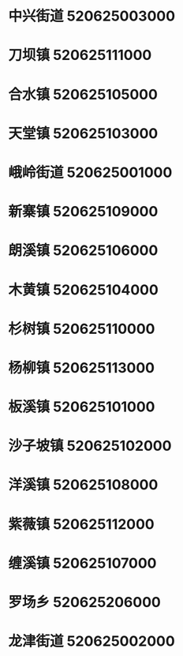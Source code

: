 # 中兴街道 520625003000
# 刀坝镇 520625111000
# 合水镇 520625105000
# 天堂镇 520625103000
# 峨岭街道 520625001000
# 新寨镇 520625109000
# 朗溪镇 520625106000
# 木黄镇 520625104000
# 杉树镇 520625110000
# 杨柳镇 520625113000
# 板溪镇 520625101000
# 沙子坡镇 520625102000
# 洋溪镇 520625108000
# 紫薇镇 520625112000
# 缠溪镇 520625107000
# 罗场乡 520625206000
# 龙津街道 520625002000
